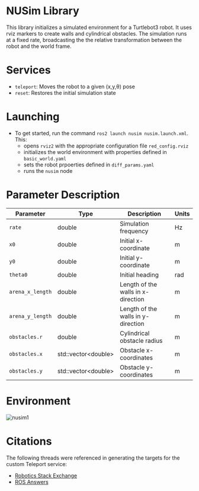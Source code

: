 # NUSim Library
This library initializes a simulated environment for a Turtlebot3 robot. It uses rviz markers to create walls and cylindrical obstacles. The simulation runs at a fixed rate, broadcasting the the relative transformation between the robot and the world frame.

# Services
- `teleport`: Moves the robot to a given (x,y,θ) pose 
- `reset`: Restores the initial simulation state

# Launching
- To get started, run the command `ros2 launch nusim nusim.launch.xml`. This:
  - opens `rviz2` with the appropriate configuration file `red_config.rviz`
  - initializes the world environment with properties defined in `basic_world.yaml`
  - sets the robot prpoerties defined in `diff_params.yaml`
  - runs the `nusim` node 

# Parameter Description

| Parameter         | Type         | Description                         | Units  |
|-------------------|--------------|-------------------------------------|--------|
| `rate`            | double       | Simulation frequency                | Hz     |
| `x0`              | double       | Initial x-coordinate                | m      |
| `y0`              | double       | Initial y-coordinate                | m      |
| `theta0`          | double       | Initial heading                     | rad    |
| `arena_x_length`  | double       | Length of the walls in x-direction  | m      |
| `arena_y_length`  | double       | Length of the walls in y-direction  | m      |
| `obstacles.r`     | double       | Cylindrical obstacle radius         | m      |
| `obstacles.x`     | std::vector\<double> | Obstacle x-coordinates              | m      |
| `obstacles.y`     | std::vector\<double> | Obstacle y-coordinates              | m      |

# Environment
![nusim1](https://github.com/ME495-Navigation/slam-project-nahder/assets/71537050/f6ab4d83-4758-4d8e-964a-48f95da48903)

# Citations

The following threads were referenced in generating the targets for the custom Teleport service:
- [Robotics Stack Exchange](https://robotics.stackexchange.com/questions/23171/creating-)
- [ROS Answers](https://answers.ros.org/question/318938/rclcppexceptionsrclerror/)




